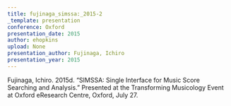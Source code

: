 ```yaml
---
title: fujinaga_simssa:_2015-2
_template: presentation
conference: Oxford
presentation_date: 2015
author: ehopkins
upload: None
presentation_author: Fujinaga, Ichiro
presentation_year: 2015
---
```

Fujinaga, Ichiro. 2015d. “SIMSSA: Single Interface for Music Score Searching and Analysis.” Presented at the Transforming Musicology Event at Oxford eResearch Centre, Oxford, July 27.
